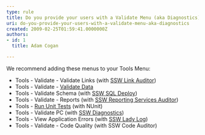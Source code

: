 ```yaml
---
type: rule
title: Do you provide your users with a Validate Menu (aka Diagnostics)?
uri: do-you-provide-your-users-with-a-validate-menu-aka-diagnostics
created: 2009-02-25T01:59:41.0000000Z
authors:
- id: 1
  title: Adam Cogan

---
```


We recommend adding these menus to your Tools Menu:

- Tools - Validate - Validate Links (with [SSW Link Auditor](http&#58;//www.ssw.com.au/ssw/LinkAuditor))
- Tools - Validate - [Validate Data](http&#58;//www.ssw.com.au/ssw/Standards/Rules/RulestoBetterInterfaces-Windows-Applications.aspx#ValidateData)
- Tools - Validate Schema (with [SSW SQL Deploy](http&#58;//www.ssw.com.au/ssw/SQLDeploy/Default.aspx))
- Tools - Validate - Reports (with [SSW Reporting Services Auditor](http&#58;//www.ssw.com.au/ssw/SQLReportingServicesAuditor/Default.aspx))
- Tools - [Run Unit Tests](http&#58;//www.ssw.com.au/ssw/Standards/Rules/rulestobetterwindowsforms.aspx#UnitTests) (with NUnit)
- Tools - Validate PC (with [SSW Diagnostics](http&#58;//www.ssw.com.au/ssw/Diagnostics/Default.aspx))
- Tools - View Application Errors (with [SSW Lady Log](http&#58;//www.ssw.com.au/ssw/NetToolKit/04ExceptionReporter.aspx))
- Tools - Validate - Code Quality (with SSW Code Auditor)

